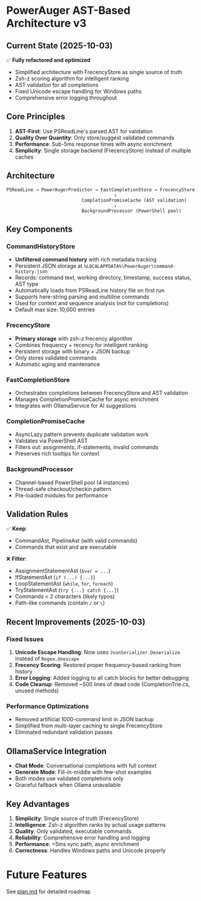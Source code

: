 # PowerAuger AST-Based Architecture v3

## Current State (2025-10-03)
✅ **Fully refactored and optimized**
- Simplified architecture with FrecencyStore as single source of truth
- Zsh-z scoring algorithm for intelligent ranking
- AST validation for all completions
- Fixed Unicode escape handling for Windows paths
- Comprehensive error logging throughout

## Core Principles
1. **AST-First**: Use PSReadLine's parsed AST for validation
2. **Quality Over Quantity**: Only store/suggest validated commands
3. **Performance**: Sub-5ms response times with async enrichment
4. **Simplicity**: Single storage backend (FrecencyStore) instead of multiple caches

## Architecture
```
PSReadLine → PowerAugerPredictor → FastCompletionStore → FrecencyStore
                                        ↓
                            CompletionPromiseCache (AST validation)
                                        ↓
                            BackgroundProcessor (PowerShell pool)
```

## Key Components

### CommandHistoryStore
- **Unfiltered command history** with rich metadata tracking
- Persistent JSON storage at `%LOCALAPPDATA%\PowerAuger\command-history.json`
- Records: command text, working directory, timestamp, success status, AST type
- Automatically loads from PSReadLine history file on first run
- Supports here-string parsing and multiline commands
- Used for context and sequence analysis (not for completions)
- Default max size: 10,000 entries

### FrecencyStore
- **Primary storage** with zsh-z frecency algorithm
- Combines frequency + recency for intelligent ranking
- Persistent storage with binary + JSON backup
- Only stores validated commands
- Automatic aging and maintenance

### FastCompletionStore
- Orchestrates completions between FrecencyStore and AST validation
- Manages CompletionPromiseCache for async enrichment
- Integrates with OllamaService for AI suggestions

### CompletionPromiseCache
- AsyncLazy pattern prevents duplicate validation work
- Validates via PowerShell AST
- Filters out: assignments, if-statements, invalid commands
- Preserves rich tooltips for context

### BackgroundProcessor
- Channel-based PowerShell pool (4 instances)
- Thread-safe checkout/checkin pattern
- Pre-loaded modules for performance

## Validation Rules
✅ **Keep**:
- CommandAst, PipelineAst (with valid commands)
- Commands that exist and are executable

❌ **Filter**:
- AssignmentStatementAst (`$var = ...`)
- IfStatementAst (`if (...) {...}`)
- LoopStatementAst (`while`, `for`, `foreach`)
- TryStatementAst (`try {...} catch {...}`)
- Commands < 2 characters (likely typos)
- Path-like commands (contain `/` or `\`)

## Recent Improvements (2025-10-03)

### Fixed Issues
1. **Unicode Escape Handling**: Now uses `JsonSerializer.Deserialize` instead of `Regex.Unescape`
2. **Frecency Scoring**: Restored proper frequency-based ranking from history
3. **Error Logging**: Added logging to all catch blocks for better debugging
4. **Code Cleanup**: Removed ~500 lines of dead code (CompletionTrie.cs, unused methods)

### Performance Optimizations
- Removed artificial 1000-command limit in JSON backup
- Simplified from multi-layer caching to single FrecencyStore
- Eliminated redundant validation passes

## OllamaService Integration
- **Chat Mode**: Conversational completions with full context
- **Generate Mode**: Fill-in-middle with few-shot examples
- Both modes use validated completions only
- Graceful fallback when Ollama unavailable

## Key Advantages
1. **Simplicity**: Single source of truth (FrecencyStore)
2. **Intelligence**: Zsh-z algorithm ranks by actual usage patterns
3. **Quality**: Only validated, executable commands
4. **Reliability**: Comprehensive error handling and logging
5. **Performance**: <5ms sync path, async enrichment
6. **Correctness**: Handles Windows paths and Unicode properly

# Future Features
See [plan.md](plan.md) for detailed roadmap

